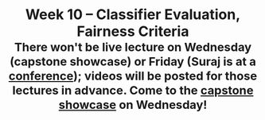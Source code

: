 ---
    title: Week 10 – Classifier Evaluation, Fairness Criteria<br><small>There won't be live lecture on Wednesday (capstone showcase) or Friday (Suraj is at a <a href="https://sigcse2023.sigcse.org/details/sigcse-ts-2023-panels/11/A-New-Class-of-Teaching-Track-Faculty-No-Ph-D-Required">conference</a>); videos will be posted for those lectures in advance. Come to the <b><a href="https://hdsishowcase.com">capstone showcase</a></b> on Wednesday!</small>
    weekNumber: 10
    days:
      - date: 2023-3-13
        events:
          "**LEC 25**{: .label .label-lecture } [Grid Search, Multicollinearity, Examples](resources/lectures/lec25/lec25.html)":
          "**Lab 9**{: .label .label-lab } **[Pipelines (due 3/13)](https://github.com/dsc-courses/dsc80-2023-wi/blob/master/labs/09-sklearn/lab.ipynb)**":
      - date: 2023-3-15
        events:
          "**LEC 26**{: .label .label-lecture } [Classifier Evaluation (no live lecture, video only)](resources/lectures/lec26/lec26.html)":
            "[🎥](https://www.youtube.com/playlist?list=PLDNbnocpJUhZFD9OzRuf-dU5BjcnAzy0V)"
          "**DIS 9**{: .label .label-disc } Lab 9 Reflection (due 3/18)":
      - date: 2023-3-17
        events:
          "**LEC 27**{: .label .label-lecture } [Fairness Criteria, Conclusion (no live lecture, video only)](resources/lectures/lec27/lec27.html)":
            "[🎥](https://www.youtube.com/playlist?list=PLDNbnocpJUhZAvTiDB6eTSN-RNFNwakx9)"
      - date: 2023-3-18
        events:
          "**SUR**{: .label .label-survey } **[End-of-Quarter Survey](https://docs.google.com/forms/d/e/1FAIpQLSffA3AK7HDGq5HX5hENTKUPE-Z_8W9CXR-eTOp5yT39qd8A9A/viewform) + [CAPEs](https://cape.ucsd.edu) (due 3/18 at 8AM)**":
---